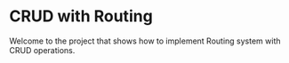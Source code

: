 # CRUD with Routing

Welcome to the project that shows how to implement Routing system with CRUD operations.
